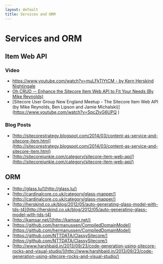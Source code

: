 ```yaml
---
layout: default
title: Services and ORM
---
```


# Services and ORM

## Item Web API

### Video
* [https://www.youtube.com/watch?v=muLFkTlYtCM - by Kern Herskind Nightingale](https://www.youtube.com/watch?v=muLFkTlYtCM )
* [Oh CRUD -- Enhance the Sitecore Item Web API to Fit Your Needs (By Mike Reynolds)](https://www.youtube.com/watch?v=VBZjWZnbsQU)
* [Sitecore User Group New England Meetup - The Sitecore Item Web API (by Mike Reynolds, Ben Lipson and Jamie Michalski)]
(https://www.youtube.com/watch?v=SpcZIvG6UPQ )

### Blog Posts
* [http://sitecorestrategy.blogspot.com/2014/03/content-as-service-and-sitecore-item.html](http://sitecorestrategy.blogspot.com/2014/03/content-as-service-and-sitecore-item.html)
* [http://sitecorejunkie.com/category/sitecore-item-web-api/](http://sitecorejunkie.com/category/sitecore-item-web-api/)

## ORM

* [http://glass.lu/](http://glass.lu/)
* [http://cardinalcore.co.uk/category/glass-mapper/](http://cardinalcore.co.uk/category/glass-mapper/)
* [http://herskind.co.uk/blog/2012/05/auto-generating-glass-model-with-tds-t4](http://herskind.co.uk/blog/2012/05/auto-generating-glass-model-with-tds-t4)
* [http://kamsar.net/](http://kamsar.net/)
* [https://github.com/hermanussen/CompiledDomainModel](https://github.com/hermanussen/CompiledDomainModel)
* [https://github.com/NTTDATA/ClassySitecore/](https://github.com/NTTDATA/ClassySitecore/)
* [http://www.harshbaid.in/2013/09/23/code-generation-using-sitecore-rocks-and-visual-studio/](http://www.harshbaid.in/2013/09/23/code-generation-using-sitecore-rocks-and-visual-studio/)